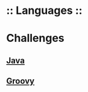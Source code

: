 :: Languages ::
===============

# Challenges

## [Java](Java/README.md)

## [Groovy](Groovy/README.md)
